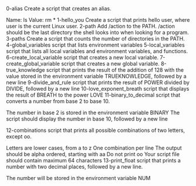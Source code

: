 0-alias Create a script that creates an alias.

Name: ls
Value: rm *
1-hello_you Create a script that prints hello user, where user is the current Linux user.
2-path Add /action to the PATH. /action should be the last directory the shell looks into when looking for a program.
3-paths Create a script that counts the number of directories in the PATH.
4-global_variables script that lists environment variables
5-local_variables script that lists all local variables and environment variables, and functions.
6-create_local_variable script that creates a new local variable.
7-create_global_variable script that creates a new global variable.
8-true_knowledge script that prints the result of the addition of 128 with the value stored in the environment variable TRUEKNOWLEDGE, followed by a new line
9-divide_and_rule script that prints the result of POWER divided by DIVIDE, followed by a new line
10-love_exponent_breath script that displays the result of BREATH to the power LOVE
11-binary_to_decimal script that converts a number from base 2 to base 10.

The number in base 2 is stored in the environment variable BINARY
The script should display the number in base 10, followed by a new line

12-combinations script that prints all possible combinations of two letters, except oo.

Letters are lower cases, from a to z
One combination per line
The output should be alpha ordered, starting with aa
Do not print oo
Your script file should contain maximum 64 characters
13-print_float script that prints a number with two decimal places, followed by a new line.

The number will be stored in the environment variable NUM



